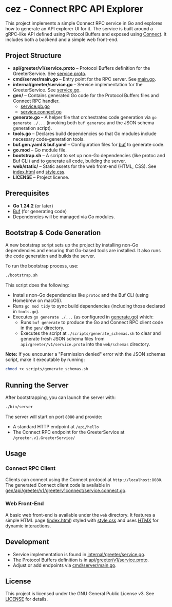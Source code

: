 # cez - Connect RPC API Explorer

This project implements a simple Connect RPC service in Go and explores how to generate an API explorer UI for it. The service is built around a gRPC-like API defined using Protocol Buffers and exposed using [Connect](https://connectrpc.com/). It includes both a backend and a simple web front-end.

## Project Structure

- **api/greeter/v1/service.proto** – Protocol Buffers definition for the GreeterService. See [service.proto](api/greeter/v1/service.proto).
- **cmd/server/main.go** – Entry point for the RPC server. See [main.go](cmd/server/main.go).
- **internal/greeter/service.go** – Service implementation for the GreeterService. See [service.go](internal/greeter/service.go).
- **gen/** – Contains generated Go code for the Protocol Buffers files and Connect RPC handler.
  - [service.pb.go](gen/api/greeter/v1/service.pb.go)
  - [service.connect.go](gen/api/greeter/v1/greeterv1connect/service.connect.go)
- **generate.go** – A helper file that orchestrates code generation via `go generate ./...` (invoking both `buf generate` and the JSON schema generation script).
- **tools.go** – Declares build dependencies so that Go modules include necessary code-generation tools.
- **buf.gen.yaml & buf.yaml** – Configuration files for [buf](https://docs.buf.build/) to generate code.
- **go.mod** – Go module file.
- **bootstrap.sh** – A script to set up non-Go dependencies (like protoc and Buf CLI) and to generate all code, building the server.
- **web/static/** – Static assets for the web front-end (HTML, CSS). See [index.html](web/static/index.html) and [style.css](web/static/style.css).
- **LICENSE** – Project license.

## Prerequisites

- **Go 1.24.2** (or later)
- [Buf](https://docs.buf.build/installation) (for generating code)
- Dependencies will be managed via Go modules.

## Bootstrap & Code Generation

A new bootstrap script sets up the project by installing non-Go dependencies and ensuring that Go-based tools are installed. It also runs the code generation and builds the server.

To run the bootstrap process, use:

```sh
./bootstrap.sh
```

This script does the following:
- Installs non-Go dependencies like `protoc` and the Buf CLI (using Homebrew on macOS).
- Runs `go mod tidy` to sync build dependencies (including those declared in `tools.go`).
- Executes `go generate ./...` (as configured in [generate.go](generate.go)) which:
  - Runs `buf generate` to produce the Go and Connect RPC client code in the `gen/` directory.
  - Executes the script at `./scripts/generate_schemas.sh` to clear and generate fresh JSON schema files from `api/greeter/v1/service.proto` into the `web/schemas` directory.

**Note:** If you encounter a "Permission denied" error with the JSON schemas script, make it executable by running:

```sh
chmod +x scripts/generate_schemas.sh
```

## Running the Server

After bootstrapping, you can launch the server with:

```sh
./bin/server
```

The server will start on port `8080` and provide:
- A standard HTTP endpoint at `/api/hello`
- The Connect RPC endpoint for the GreeterService at `/greeter.v1.GreeterService/`

## Usage

### Connect RPC Client

Clients can connect using the Connect protocol at `http://localhost:8080`. The generated Connect client code is available in [gen/api/greeter/v1/greeterv1connect/service.connect.go](gen/api/greeter/v1/greeterv1connect/service.connect.go).

### Web Front-End

A basic web front-end is available under the `web` directory. It features a simple HTML page ([index.html](web/static/index.html)) styled with [style.css](web/static/style.css) and uses [HTMX](https://htmx.org/) for dynamic interactions.

## Development

- Service implementation is found in [internal/greeter/service.go](internal/greeter/service.go).
- The Protocol Buffers definition is in [api/greeter/v1/service.proto](api/greeter/v1/service.proto).
- Adjust or add endpoints via [cmd/server/main.go](cmd/server/main.go).

## License

This project is licensed under the GNU General Public License v3. See [LICENSE](LICENSE) for details.